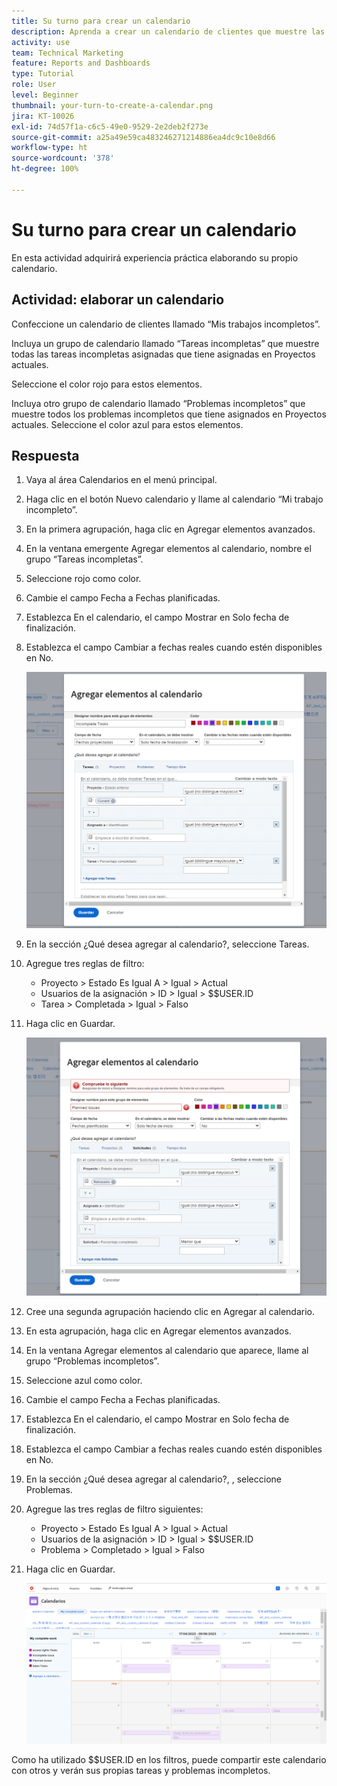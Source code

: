 ```yaml
---
title: Su turno para crear un calendario
description: Aprenda a crear un calendario de clientes que muestre las tareas y los problemas incompletos.
activity: use
team: Technical Marketing
feature: Reports and Dashboards
type: Tutorial
role: User
level: Beginner
thumbnail: your-turn-to-create-a-calendar.png
jira: KT-10026
exl-id: 74d57f1a-c6c5-49e0-9529-2e2deb2f273e
source-git-commit: a25a49e59ca483246271214886ea4dc9c10e8d66
workflow-type: ht
source-wordcount: '378'
ht-degree: 100%

---
```


# Su turno para crear un calendario

En esta actividad adquirirá experiencia práctica elaborando su propio calendario.

## Actividad: elaborar un calendario

Confeccione un calendario de clientes llamado “Mis trabajos incompletos”.

Incluya un grupo de calendario llamado “Tareas incompletas” que muestre todas las tareas incompletas asignadas que tiene asignadas en Proyectos actuales.

Seleccione el color rojo para estos elementos.

Incluya otro grupo de calendario llamado “Problemas incompletos” que muestre todos los problemas incompletos que tiene asignados en Proyectos actuales. Seleccione el color azul para estos elementos.

## Respuesta

1. Vaya al área Calendarios en el menú principal.
1. Haga clic en el botón Nuevo calendario y llame al calendario “Mi trabajo incompleto”.
1. En la primera agrupación, haga clic en Agregar elementos avanzados.
1. En la ventana emergente Agregar elementos al calendario, nombre el grupo “Tareas incompletas”.
1. Seleccione rojo como color.
1. Cambie el campo Fecha a Fechas planificadas.
1. Establezca En el calendario, el campo Mostrar en Solo fecha de finalización.
1. Establezca el campo Cambiar a fechas reales cuando estén disponibles en No.

   ![Imagen de la pantalla para agregar elementos a un calendario](assets/calendar-activity-1.png)

1. En la sección ¿Qué desea agregar al calendario?, seleccione Tareas.
1. Agregue tres reglas de filtro:

   * Proyecto > Estado Es Igual A > Igual > Actual
   * Usuarios de la asignación > ID > Igual > $$USER.ID
   * Tarea > Completada > Igual > Falso

1. Haga clic en Guardar.

   ![Imagen de la pantalla para agregar elementos a un calendario](assets/calendar-activity-2.png)

1. Cree una segunda agrupación haciendo clic en Agregar al calendario.
1. En esta agrupación, haga clic en Agregar elementos avanzados.
1. En la ventana Agregar elementos al calendario que aparece, llame al grupo “Problemas incompletos”.
1. Seleccione azul como color.
1. Cambie el campo Fecha a Fechas planificadas.
1. Establezca En el calendario, el campo Mostrar en Solo fecha de finalización.
1. Establezca el campo Cambiar a fechas reales cuando estén disponibles en No.
1. En la sección ¿Qué desea agregar al calendario?, , seleccione Problemas.
1. Agregue las tres reglas de filtro siguientes:

   * Proyecto > Estado Es Igual A > Igual > Actual
   * Usuarios de la asignación > ID > Igual > $$USER.ID
   * Problema > Completado > Igual > Falso

1. Haga clic en Guardar.

   ![Imagen de la pantalla para agregar elementos a un calendario](assets/calendar-activity-3.png)

Como ha utilizado $$USER.ID en los filtros, puede compartir este calendario con otros y verán sus propias tareas y problemas incompletos.
